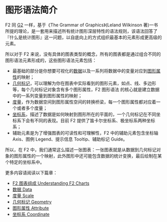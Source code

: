 # 图形语法简介

F2 同 [G2](https://antv.alipay.com/zh-cn/g2/3.x/index.html) 一样，基于《The Grammar of Graphics》(Leland Wilkinson 著)一书所提的理论，是一套用来描述所有统计图形深层特性的语法规则，该语法回答了『什么是统计图形』这一问题，以自底向上的方式组织最基本的元素形成更高级的元素。

所以对于 F2 来说，没有具体的图表类型的概念，所有的图表都是通过组合不同的图形语法元素形成的，这些图形语法元素包括：

- 最基础的部分是你想要可视化的[数据](./data.md)以及一系列将数据中的变量对应到[图形属性](./attribute.md)的映射；
- [几何标记](./geometry.md)，可以理解为你在图表中实际看到的图形元素，如点、线、多边形等，每个几何标记对象含有多个图形属性，F2 图形语法 的核心就是建立数据中的一系列变量到图形属性的映射；
- [度量](./scale.md)，作为数据空间到图形属性空间的转换桥梁，每一个图形属性都对应着一个或者多个度量；
- [坐标系](./coordinate.md)，描述了数据是如何映射到图形所在的平面的，一个几何标记在不同坐标系下会有不同的表现。目前 F2 提供了笛卡尔坐标系、极坐标系两种坐标系；
- 辅助元素是为了增强图表的可读性和可理解性，F2 中的辅助元素包含坐标轴 Axis、图例 Legend、提示信息 Tooltip、辅助标记 Guide。


所以，在 F2 中，我们通常这么描述一张图表：一张图表就是从数据到几何标记对象的图形属性的一个映射，此外图形中还可能包含数据的统计变换，最后绘制在某个特定的坐标系中。

更多内容请阅读以下篇章：

* [F2 图表组成 Understanding F2 Charts](./understanding-f2-charts.md)
* [数据 Data](./data.md)
* [度量 Scale](./scale.md)
* [几何标记 Geometry](./geometry.md)
* [图形属性 Attribute](./attribute.md)
* [坐标系 Coordinate](./coordinate.md)

